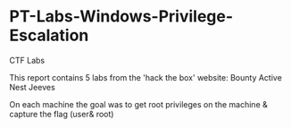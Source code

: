# PT-Labs-Windows-Privilege-Escalation
CTF Labs


This report contains 5 labs from the 'hack the box' website:
Bounty
Active
Nest
Jeeves

On each machine the goal was to get root privileges on the machine & capture the flag (user& root)
